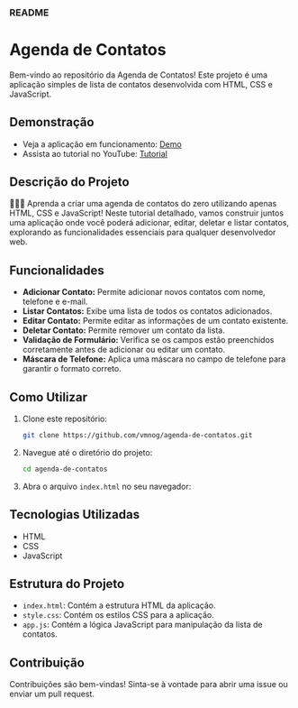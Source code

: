 ### README

# Agenda de Contatos

Bem-vindo ao repositório da Agenda de Contatos! Este projeto é uma aplicação simples de lista de contatos desenvolvida com HTML, CSS e JavaScript.

## Demonstração

- Veja a aplicação em funcionamento: [Demo](https://vmnog.github.io/agenda-de-contatos/)
- Assista ao tutorial no YouTube: [Tutorial](https://www.youtube.com/watch?v=f2EHwCY75lo&list=PLCwsaNyAWqXq2i9gu2c9voBgHdxQgXYry)

## Descrição do Projeto

👨‍💼📱 Aprenda a criar uma agenda de contatos do zero utilizando apenas HTML, CSS e JavaScript! Neste tutorial detalhado, vamos construir juntos uma aplicação onde você poderá adicionar, editar, deletar e listar contatos, explorando as funcionalidades essenciais para qualquer desenvolvedor web.

## Funcionalidades

- **Adicionar Contato:** Permite adicionar novos contatos com nome, telefone e e-mail.
- **Listar Contatos:** Exibe uma lista de todos os contatos adicionados.
- **Editar Contato:** Permite editar as informações de um contato existente.
- **Deletar Contato:** Permite remover um contato da lista.
- **Validação de Formulário:** Verifica se os campos estão preenchidos corretamente antes de adicionar ou editar um contato.
- **Máscara de Telefone:** Aplica uma máscara no campo de telefone para garantir o formato correto.

## Como Utilizar

1. Clone este repositório:
    ```bash
    git clone https://github.com/vmnog/agenda-de-contatos.git
    ```

2. Navegue até o diretório do projeto:
    ```bash
    cd agenda-de-contatos
    ```

3. Abra o arquivo `index.html` no seu navegador:
   

## Tecnologias Utilizadas

- HTML
- CSS
- JavaScript

## Estrutura do Projeto

- `index.html`: Contém a estrutura HTML da aplicação.
- `style.css`: Contém os estilos CSS para a aplicação.
- `app.js`: Contém a lógica JavaScript para manipulação da lista de contatos.

## Contribuição

Contribuições são bem-vindas! Sinta-se à vontade para abrir uma issue ou enviar um pull request.
